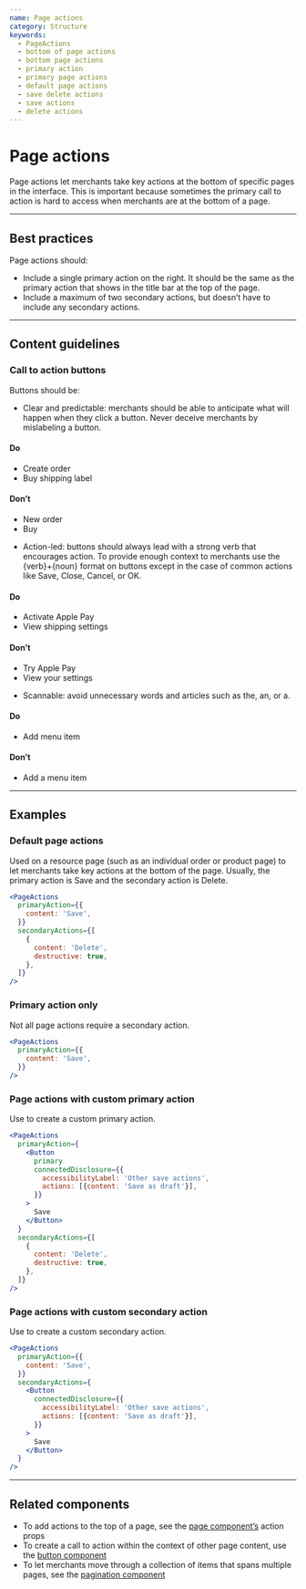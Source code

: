 ```yaml
---
name: Page actions
category: Structure
keywords:
  - PageActions
  - bottom of page actions
  - bottom page actions
  - primary action
  - primary page actions
  - default page actions
  - save delete actions
  - save actions
  - delete actions
---
```


# Page actions

Page actions let merchants take key actions at the bottom of specific pages in the interface. This is important because sometimes the primary call to action is hard to access when merchants are at the bottom of a page.

---

## Best practices

Page actions should:

- Include a single primary action on the right. It should be the same as the primary action that shows in the title bar at the top of the page.
- Include a maximum of two secondary actions, but doesn’t have to include any secondary actions.

---

## Content guidelines

### Call to action buttons

Buttons should be:

- Clear and predictable: merchants should be able to anticipate what will happen when they click a button. Never deceive merchants by mislabeling a button.

<!-- dodont -->

#### Do

- Create order
- Buy shipping label

#### Don’t

- New order
- Buy

<!-- end -->

- Action-led: buttons should always lead with a strong verb that encourages action. To provide enough context to merchants use the {verb}+{noun} format on buttons except in the case of common actions like Save, Close, Cancel, or OK.

<!-- dodont -->

#### Do

- Activate Apple Pay
- View shipping settings

#### Don’t

- Try Apple Pay
- View your settings

<!-- end -->

- Scannable: avoid unnecessary words and articles such as the, an, or a.

<!-- dodont -->

#### Do

- Add menu item

#### Don’t

- Add a menu item

<!-- end -->

---

## Examples

### Default page actions

Used on a resource page (such as an individual order or product page) to let merchants take key actions at the bottom of the page. Usually, the primary action is Save and the secondary action is Delete.

```jsx
<PageActions
  primaryAction={{
    content: 'Save',
  }}
  secondaryActions={[
    {
      content: 'Delete',
      destructive: true,
    },
  ]}
/>
```

### Primary action only

Not all page actions require a secondary action.

```jsx
<PageActions
  primaryAction={{
    content: 'Save',
  }}
/>
```

### Page actions with custom primary action

Use to create a custom primary action.

```jsx
<PageActions
  primaryAction={
    <Button
      primary
      connectedDisclosure={{
        accessibilityLabel: 'Other save actions',
        actions: [{content: 'Save as draft'}],
      }}
    >
      Save
    </Button>
  }
  secondaryActions={[
    {
      content: 'Delete',
      destructive: true,
    },
  ]}
/>
```

### Page actions with custom secondary action

Use to create a custom secondary action.

```jsx
<PageActions
  primaryAction={{
    content: 'Save',
  }}
  secondaryActions={
    <Button
      connectedDisclosure={{
        accessibilityLabel: 'Other save actions',
        actions: [{content: 'Save as draft'}],
      }}
    >
      Save
    </Button>
  }
/>
```

---

## Related components

- To add actions to the top of a page, see the [page component’s](https://polaris.shopify.com/components/page) action props
- To create a call to action within the context of other page content, use the [button component](https://polaris.shopify.com/components/button)
- To let merchants move through a collection of items that spans multiple pages, see the [pagination component](https://polaris.shopify.com/components/pagination)
